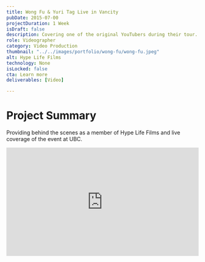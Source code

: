 ```yaml
---
title: Wong Fu & Yuri Tag Live in Vancity
pubDate: 2015-07-00
projectDuration: 1 Week
isDraft: false
description: Covering one of the original YouTubers during their tour.
role: Videographer
category: Video Production
thumbnail: "../../images/portfolio/wong-fu/wong-fu.jpeg"
alt: Hype Life Films
technology: None
isLocked: false
cta: Learn more
deliverables: [Video]

---
```

 
# Project Summary
Providing behind the scenes as a member of Hype Life Films and live coverage of the event at UBC.

<div class="video-container" align="center">
<iframe style="aspect-ratio: 16/9" width="100%" src="https://www.youtube.com/embed/qlFWh9TmLNw?si=8LzTN0-SceloF4QI" title="YouTube video player" title="YouTube video player" frameborder="0" allow="accelerometer; autoplay; clipboard-write; encrypted-media; gyroscope; picture-in-picture; web-share" allowfullscreen></iframe>
</div>







